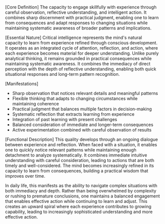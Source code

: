 [Core Definition]
The capacity to engage skillfully with experience through careful observation, reflective understanding, and intelligent action. It combines sharp discernment with practical judgment, enabling one to learn from consequences and adapt responses to changing situations while maintaining systematic awareness of broader patterns and implications.

[Essential Nature]
Critical intelligence represents the mind's natural capacity to learn from experience refined through conscious development. It operates as an integrated cycle of attention, reflection, and action, where each experience becomes material for deeper understanding. Unlike purely analytical thinking, it remains grounded in practical consequences while maintaining systematic awareness. It combines the immediacy of direct perception with the depth of reflective understanding, enabling both quick situational responses and long-term pattern recognition.

[Manifestations]
- Sharp observation that notices relevant details and meaningful patterns
- Flexible thinking that adapts to changing circumstances while maintaining coherence
- Practical judgment that balances multiple factors in decision-making
- Systematic reflection that extracts learning from experience
- Integration of past learning with present challenges
- Balanced consideration of immediate and longer-term consequences
- Active experimentation combined with careful observation of results

[Functional Description]
This quality develops through an ongoing dialogue between experience and reflection. When faced with a situation, it enables one to quickly notice relevant patterns while maintaining enough detachment to analyze systematically. It combines immediate intuitive understanding with careful consideration, leading to actions that are both timely and well-considered. The mind becomes increasingly refined in its capacity to learn from consequences, building a practical wisdom that improves over time.

In daily life, this manifests as the ability to navigate complex situations with both immediacy and depth. Rather than being overwhelmed by complexity or rushing to premature conclusions, one maintains a balanced engagement that enables effective action while continuing to learn and adjust. This creates an upward spiral where each experience contributes to growing capability, leading to increasingly sophisticated understanding and more effective action.